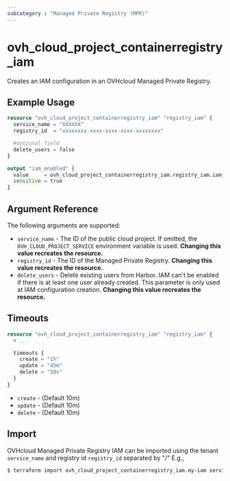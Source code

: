 ```yaml
---
subcategory : "Managed Private Registry (MPR)"
---
```


# ovh_cloud_project_containerregistry_iam

Creates an IAM configuration in an OVHcloud Managed Private Registry.

## Example Usage

```terraform
resource "ovh_cloud_project_containerregistry_iam" "registry_iam" {
  service_name = "XXXXXX"
  registry_id  = "xxxxxxxx-xxxx-xxxx-xxxx-xxxxxxxx"

  #optional field
  delete_users = false
}

output "iam_enabled" {
  value     = ovh_cloud_project_containerregistry_iam.registry_iam.iam_enabled
  sensitive = true
}
```

## Argument Reference

The following arguments are supported:

* `service_name` - The ID of the public cloud project. If omitted, the `OVH_CLOUD_PROJECT_SERVICE` environment variable is used. **Changing this value recreates the resource.**
* `registry_id` - The ID of the Managed Private Registry. **Changing this value recreates the resource.**
* `delete_users` - Delete existing users from Harbor. IAM can't be enabled if there is at least one user already created. This parameter is only used at IAM configuration creation. **Changing this value recreates the resource.**

## Timeouts

```terraform
resource "ovh_cloud_project_containerregistry_iam" "registry_iam" {
  # ...

  timeouts {
    create = "1h"
    update = "45m"
    delete = "50s"
  }
}
```
* `create` - (Default 10m)
* `update` - (Default 10m)
* `delete` - (Default 10m)

## Import

OVHcloud Managed Private Registry IAM can be imported using the tenant `service_name` and registry id `registry_id` separated by "/" E.g.,

```bash
$ terraform import ovh_cloud_project_containerregistry_iam.my-iam service_name/registry_id
```
